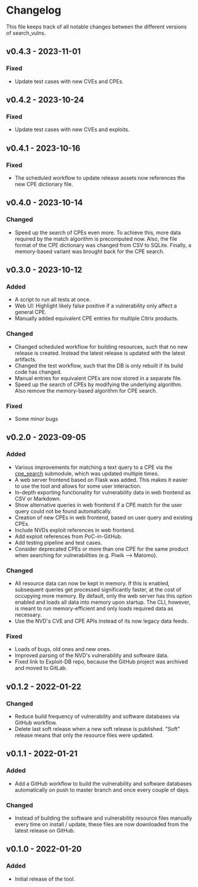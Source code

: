 # Changelog
This file keeps track of all notable changes between the different versions of search_vulns.

## v0.4.3 - 2023-11-01
### Fixed
- Update test cases with new CVEs and CPEs.


## v0.4.2 - 2023-10-24
### Fixed
- Update test cases with new CVEs and exploits.


## v0.4.1 - 2023-10-16
### Fixed
- The scheduled workflow to update release assets now references the new CPE dictionary file.


## v0.4.0 - 2023-10-14
### Changed
- Speed up the search of CPEs even more. To achieve this, more data required by the match algorithm is precomputed now. Also, the file format of the CPE dictionary was changed from CSV to SQLite. Finally, a memory-based variant was brought back for the CPE search.


## v0.3.0 - 2023-10-12
### Added
- A script to run all tests at once.
- Web UI: Highlight likely false positive if a vulnerability only affect a general CPE.
- Manually added equivalent CPE entries for multiple Citrix products.

### Changed
- Changed scheduled workflow for building resources, such that no new release is created. Instead the latest release is updated with the latest artifacts.
- Changed the test workflow, such that the DB is only rebuilt if its build code has changed.
- Manual entries for equivalent CPEs are now stored in a separate file.
- Speed up the search of CPEs by modifying the underlying algorithm. Also remove the memory-based algorithm for CPE search.

### Fixed
- Some minor bugs


## v0.2.0 - 2023-09-05
### Added
- Various improvements for matching a text query to a CPE via the [cpe_search](https://github.com/ra1nb0rn/cpe_search) submodule, which was updated multiple times.
- A web server frontend based on Flask was added. This makes it easier to use the tool and allows for some user interaction.
- In-depth exporting functionality for vulnerability data in web frontend as CSV or Markdown.
- Show alternative queries in web frontend if a CPE match for the user query could not be found automatically.
- Creation of new CPEs in web frontend, based on user query and existing CPEs.
- Include NVDs exploit references in web frontend.
- Add exploit references from PoC-in-GitHub.
- Add testing pipeline and test cases.
- Consider deprecated CPEs or more than one CPE for the same product when searching for vulnerabilities (e.g. Piwik --> Matomo).

### Changed
- All resource data can now be kept in memory. If this is enabled, subsequent queries get processed significantly faster, at the cost of occupying more memory. By default, only the web server has this option enabled and loads all data into memory upon startup. The CLI, however, is meant to run memory-efficient and only loads required data as necessary.
- Use the NVD's CVE and CPE APIs instead of its now legacy data feeds.

### Fixed
- Loads of bugs, old ones and new ones.
- Improved parsing of the NVD's vulnerability and software data.
- Fixed link to Exploit-DB repo, because the GitHub project was archived and moved to GitLab.


## v0.1.2 - 2022-01-22

### Changed
- Reduce build frequency of vulnerability and software databases via GitHub workflow.
- Delete last soft release when a new soft release is published. "Soft" release means that only the resource files were updated.


## v0.1.1 - 2022-01-21

### Added
- Add a GitHub workflow to build the vulnerability and software databases automatically on push to master branch and once every couple of days.

### Changed
- Instead of building the software and vulnerability resource files manually every time on install / update, these files are now downloaded from the latest release on GitHub.


## v0.1.0 - 2022-01-20

### Added
- Initial release of the tool.
